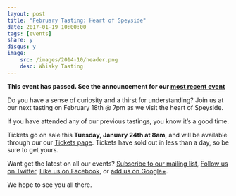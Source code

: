 ```yaml
---
layout: post
title: "February Tasting: Heart of Speyside"
date: 2017-01-19 10:00:00
tags: [events]
share: y
disqus: y
image:
    src: /images/2014-10/header.png
    desc: Whisky Tasting
---
```


**This event has passed. See the announcement for our [most recent event](/most-recent/)**

Do you have a sense of curiosity and a thirst for understanding? Join us at our next tasting on February 18th @ 7pm as we visit the heart of Speyside.

If you have attended any of our previous tastings, you know it’s a good time. 

Tickets go on sale this **Tuesday, January 24th at 8am**, and will be available through our our [Tickets page][1]. Tickets have sold out in less than a day, so be sure to get yours.  

Want get the latest on all our events? [Subscribe to our mailing list][2], [Follow us on Twitter][3], [Like us on Facebook][4], or [add us on Google+][5].

We hope to see you all there.

  [1]: /tickets/
  [2]: /subscribe/
  [3]: http://twitter.com/whiskydev
  [4]: http://www.facebook.com/whiskydev
  [5]: http://plus.google.com/+Whiskydev

